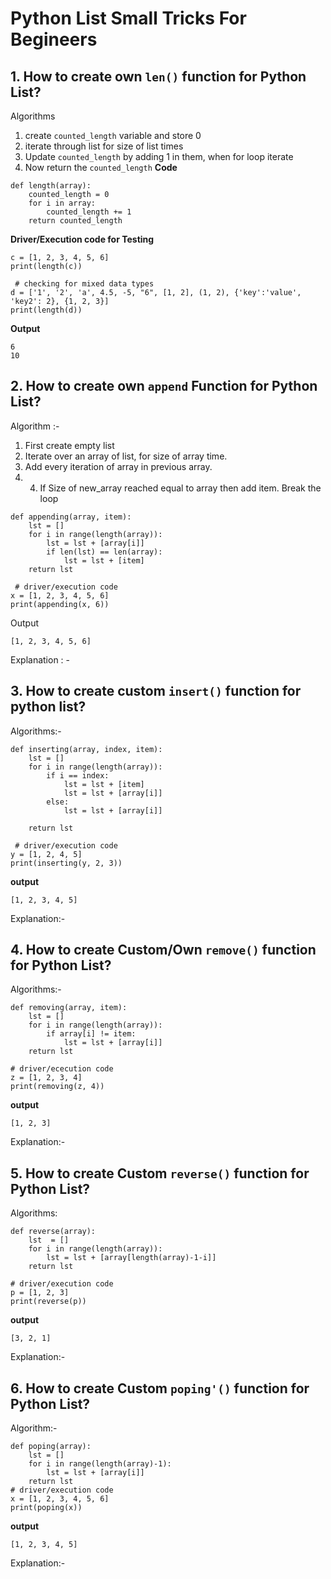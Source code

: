 # Python List Small Tricks For Begineers

## 1. How to create own `len()` function for Python List?
Algorithms
1. create `counted_length` variable and store 0
2. iterate through list for size of list times
3. Update `counted_length` by adding 1 in them, when for loop iterate
4. Now return the `counted_length`
<b>Code</b>
```
def length(array):
    counted_length = 0
    for i in array:
        counted_length += 1
    return counted_length
```
<b>Driver/Execution code for Testing</b>
```
c = [1, 2, 3, 4, 5, 6]
print(length(c))

 # checking for mixed data types
d = ['1', '2', 'a', 4.5, -5, "6", [1, 2], (1, 2), {'key':'value', 'key2': 2}, {1, 2, 3}]
print(length(d))
```
<b>Output</b>
```
6
10

```


## 2. How to create own `append` Function for Python List?

Algorithm :- 
1. First create empty list
2. Iterate over an array of list, for size of array time.
3. Add every iteration of array in previous array. 
4. 4. If Size of new_array reached equal to array then add item. Break the loop

```
def appending(array, item):
    lst = []
    for i in range(length(array)):
        lst = lst + [array[i]]
        if len(lst) == len(array):
            lst = lst + [item]
    return lst
    
 # driver/execution code
x = [1, 2, 3, 4, 5, 6]
print(appending(x, 6))
```
Output
```
[1, 2, 3, 4, 5, 6]
```
Explanation : - 

## 3. How to create custom `insert()` function for python list?
Algorithms:-

```
def inserting(array, index, item):
    lst = []
    for i in range(length(array)):
        if i == index:
            lst = lst + [item]
            lst = lst + [array[i]]
        else:
            lst = lst + [array[i]]

    return lst

 # driver/execution code
y = [1, 2, 4, 5]
print(inserting(y, 2, 3))
```
<b>output</b>
```
[1, 2, 3, 4, 5]
```

Explanation:-

## 4. How to create Custom/Own `remove()` function for Python List?
Algorithms:-

```
def removing(array, item):
    lst = []
    for i in range(length(array)):
        if array[i] != item:
            lst = lst + [array[i]]
    return lst
    
# driver/ececution code
z = [1, 2, 3, 4]
print(removing(z, 4))
```
<b>output</b>
```
[1, 2, 3]
```
Explanation:-
## 5. How to create Custom `reverse()` function for Python List?
Algorithms:

```
def reverse(array):
    lst  = []
    for i in range(length(array)):
        lst = lst + [array[length(array)-1-i]]
    return lst

# driver/execution code
p = [1, 2, 3]
print(reverse(p))
```
<b>output</b>
```
[3, 2, 1]
```
Explanation:-

## 6. How to create Custom `poping'()` function for Python List?
Algorithm:-
```
def poping(array):
    lst = []
    for i in range(length(array)-1):
        lst = lst + [array[i]]
    return lst
# driver/execution code
x = [1, 2, 3, 4, 5, 6]
print(poping(x))
```
<b>output</b>
```
[1, 2, 3, 4, 5]
```
Explanation:-
